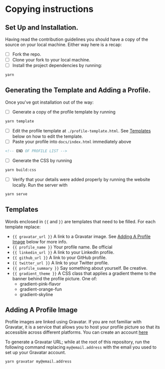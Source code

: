 # Copying instructions

## Set Up and Installation.
Having read the contribution guidelines you should have a copy of the source on your local machine. Either way here is a
recap: 

- [ ] Fork the repo.
- [ ] Clone your fork to your local machine.
- [ ] Install the project dependencies by running:
```sh
yarn
```
## Generating the Template and Adding a Profile.
Once you've got installation out of the way: 
 
- [ ] Generate a copy of the profile template by running
```sh
yarn template
```
- [ ] Edit the profile template at `./profile-template.html`. See [Templates](#templates) below on how to edit the template.
- [ ] Paste your profile into `docs/index.html` immediately above
```HTML
<!-- END OF PROFILE LIST -->
```
- [ ] Generate the CSS by running
```sh
yarn build:css
```
- [ ] Verify that your details were added properly by running the website locally. Run the server with
```sh
yarn serve
```

## Templates

Words enclosed in `{{` and `}}` are templates that need to be filled.
For each template replace:

- `{{ gravatar_url }}` A link to a Gravatar image. See [Adding A Profile Image](#adding-a-profile-image) below for more info.
- `{{ profile_name }}` Your profile name. Be official
- `{{ linkedin_url }}` A link to your LinkedIn profile.
- `{{ github_url }}` A link to your GitHub profile.
- `{{ twitter_url }}` A link to your Twitter profile.
- `{{ profile_summary }}` Say something about yourself. Be creative.
- `{{ gradient_theme }}` A CSS class that applies a gradient theme to the banner behind the profile picture. One of:
    - gradient-pink-flavor
    - gradient-orange-fun
    - gradient-skyline


## Adding A Profile Image
Profile images are linked using Gravatar.
If you are not familiar with Gravatar, it is a service that allows you
to host your profile picture so that its accessible across different
platforms. You can create an account [here](https://en.gravatar.com/)

To generate a Gravatar URL; while at the root of this repository, run the
following command replacing `my@email.address` with the email you used to
set up your Gravatar account.

```sh
yarn gravatar my@email.address
```

